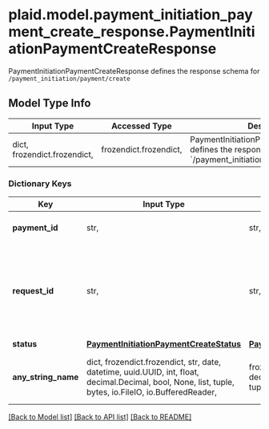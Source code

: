 # plaid.model.payment_initiation_payment_create_response.PaymentInitiationPaymentCreateResponse

PaymentInitiationPaymentCreateResponse defines the response schema for `/payment_initiation/payment/create`

## Model Type Info
Input Type | Accessed Type | Description | Notes
------------ | ------------- | ------------- | -------------
dict, frozendict.frozendict,  | frozendict.frozendict,  | PaymentInitiationPaymentCreateResponse defines the response schema for &#x60;/payment_initiation/payment/create&#x60; | 

### Dictionary Keys
Key | Input Type | Accessed Type | Description | Notes
------------ | ------------- | ------------- | ------------- | -------------
**payment_id** | str,  | str,  | A unique ID identifying the payment | 
**request_id** | str,  | str,  | A unique identifier for the request, which can be used for troubleshooting. This identifier, like all Plaid identifiers, is case sensitive. | 
**status** | [**PaymentInitiationPaymentCreateStatus**](PaymentInitiationPaymentCreateStatus.md) | [**PaymentInitiationPaymentCreateStatus**](PaymentInitiationPaymentCreateStatus.md) |  | 
**any_string_name** | dict, frozendict.frozendict, str, date, datetime, uuid.UUID, int, float, decimal.Decimal, bool, None, list, tuple, bytes, io.FileIO, io.BufferedReader,  | frozendict.frozendict, str, decimal.Decimal, BoolClass, NoneClass, tuple, bytes, FileIO | any string name can be used but the value must be the correct type | [optional]

[[Back to Model list]](../../README.md#documentation-for-models) [[Back to API list]](../../README.md#documentation-for-api-endpoints) [[Back to README]](../../README.md)

